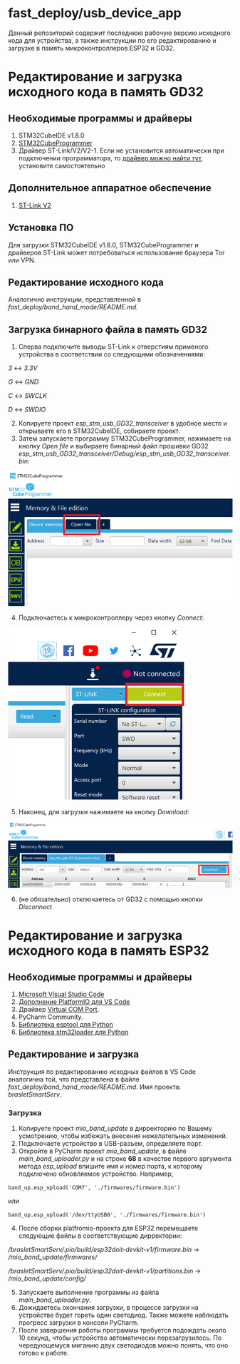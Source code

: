 # fast_deploy/usb_device_app
Данный репозиторий содержит последнюю рабочую версию исходного кода для устройства, а также инструкции по его редактированию и загрузке в память микроконтроллеров ESP32 и GD32.

# Редактирование и загрузка исходного кода в память GD32
## Необходимые программы и драйверы
1. STM32CubeIDE v1.8.0
2. [STM32CubeProgrammer](https://www.st.com/en/development-tools/stm32cubeprog.html#get-software)
3. Драйвер ST-Link/V2/V2-1. Если не установится автоматически при подключении программатора, то [драйвер можно найти тут](https://www.st.com/en/development-tools/stsw-link009.html#get-software), установите самостоятельно

## Дополнительное аппаратное обеспечение
1. [ST-Link V2](https://roboshop.spb.ru/programmator/st-link-v2)


## Установка ПО
Для загрузки STM32CubeIDE v1.8.0, STM32CubeProgrammer и драйверов ST-Link может потребоваться использование браузера Tor или VPN.

## Редактирование исходного кода
Аналогично инструкции, представленной в *fast_deploy/band_hand_mode/README.md*.

## Загрузка бинарного файла в память GD32
1. Сперва подключите выводы ST-Link к отверстиям применого устройства в соответствии со следующими обозначениями:

*3* <-> *3.3V*

*G* <-> *GND*

*C* <-> *SWCLK*

*D* <-> *SWDIO*

2. Копируете проект *esp_stm_usb_GD32_transceiver* в удобное место и открываете его в STM32CubeIDE, собираете проект.
3. Затем запускаете программу STM32CubeProgrammer, нажимаете на кнопку *Open file* и выбираете бинарный файл прошивки GD32 *esp_stm_usb_GD32_transceiver/Debug/esp_stm_usb_GD32_transceiver.bin*:

![fig.1](https://github.com/mioband/fast_deploy/blob/main/usb_device_app/images/fig1.png?raw=true)

4. Подключаетесь к микроконтроллеру через кнопку *Connect*:

![fig.2](https://github.com/mioband/fast_deploy/blob/main/usb_device_app/images/fig2.png?raw=true)

5. Наконец, для загрузки нажимаете на кнопку *Download*:

![fig.3](https://github.com/mioband/fast_deploy/blob/main/usb_device_app/images/fig3.png?raw=true)


6. (не обязательно) отключаетесь от GD32 с помощью кнопки *Disconnect*

# Редактирование и загрузка исходного кода в память ESP32
## Необходимые программы и драйверы
1. [Microsoft Visual Studio Code](https://code.visualstudio.com/download)
2. [Дополнение PlatformIO для VS Code](https://r13-project.ru/2021/01/09/установка-platformio-в-visual-studio-code/)
3. Драйвер [Virtual COM Port](https://www.st.com/en/development-tools/stsw-stm32102.html#get-software).
4. PyCharm Community.
5. [Библиотека esptool для Python](https://pypi.org/project/esptool/)
6. [Библиотека stm32loader для Python](https://pypi.org/project/stm32loader/)

## Редактирование и загрузка
Инструкция по редактированию исходных файлов в VS Code аналогична той, что представлена в файле *fast_deploy/band_hand_mode/README.md*. Имя проекта: *brasletSmartServ*.

### Загрузка
1. Копируете проект *mio_band_update* в дирректорию по Вашему усмотрению, чтобы избежать внесения нежелательных изменений.
2. Подключаете устройство в USB-разъем, определяете порт.
3. Откройте в PyCharm проект *mio_band_update*, в файле *main_band_uploader.py* и на строке **68** в качестве первого аргумента метода *esp_upload* впишите имя и номер порта, к которому подключено обновляемое устройство. Например, 
```
band_up.esp_upload('COM7', './firmwares/firmware.bin')
```

или 

```
band_up.esp_upload('/dev/ttyUSB0', './firmwares/firmware.bin')
```

4. После сборки platfromio-проекта для ESP32 перемещаете следующие файлы в соответствующие дирректории:

*/brasletSmartServ/.pio/build/esp32doit-devkit-v1/firmware.bin* -> */mio_band_update/firmwares/*

*/brasletSmartServ/.pio/build/esp32doit-devkit-v1/partitions.bin* -> */mio_band_update/config/*

5. Запускаете выполнение программы из файла *main_band_uploader.py*.
6. Дожидаетесь окончания загрузки, в процессе загрузки на устройстве будет гореть один светодиод. Также можете наблюдать прогресс загрузки в консоли PyCharm.
7. После завершения работы программы требуется подождать около 10 секунд, чтобы устройство автоматически перезагрузилось. По чередующемуся миганию двух светодиодов можно понять, что оно готово к работе.
